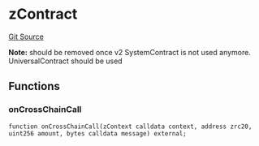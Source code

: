 # zContract
[Git Source](https://github.com/zeta-chain/protocol-contracts/blob/main/v2/contracts/zevm/interfaces/UniversalContract.sol)

**Note:**
should be removed once v2 SystemContract is not used anymore.
UniversalContract should be used


## Functions
### onCrossChainCall


```solidity
function onCrossChainCall(zContext calldata context, address zrc20, uint256 amount, bytes calldata message) external;
```

